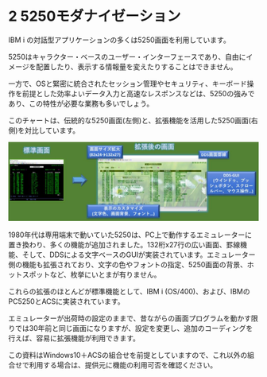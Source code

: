 # 2 5250モダナイゼーション

IBM i の対話型アプリケーションの多くは5250画面を利用しています。

5250はキャラクター・ベースのユーザー・インターフェースであり、自由にイメージを配置したり、表示する情報量を変えたりすることはできません。

一方で、OSと緊密に統合されたセッション管理やセキュリティ、キーボード操作を前提とした効率よいデータ入力と高速なレスポンスなどは、5250の強みであり、この特性が必要な業務も多いでしょう。

このチャートは、伝統的な5250画面(左側)と、拡張機能を活用した5250画面(右側)を対比しています。

![Screen1](/files/2_5250画面新旧対比.jpg)

1980年代は専用端末で動いていた5250は、PC上で動作するエミュレーターに置き換わり、多くの機能が追加されました。132桁x27行の広い画面、罫線機能、そして、DDSによる文字ベースのGUIが実装されています。エミュレーター側の機能も拡張されており、文字の色やフォントの指定、5250画面の背景、ホットスポットなど、枚挙にいとまが有りません。

これらの拡張のほとんどが標準機能として、IBM i (OS/400)、および、IBMのPC5250とACSに実装されています。

エミュレーターが出荷時の設定のままで、昔ながらの画面プログラムを動かす限りでは30年前と同じ画面になりますが、設定を変更し、追加のコーディングを行えば、容易に拡張機能が利用できます。

この資料はWindows10＋ACSの組合せを前提としていますので、これ以外の組合せで利用する場合は、提供元に機能の利用可否を確認ください。
